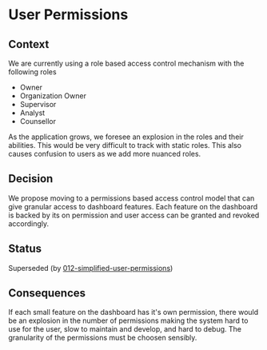 # User Permissions

## Context
We are currently using a role based access control mechanism with the following roles
- Owner
- Organization Owner
- Supervisor
- Analyst
- Counsellor

As the application grows, we foresee an explosion in the roles and their abilities. This
would be very difficult to track with static roles. This also causes confusion to users
as we add more nuanced roles. 

## Decision
We propose moving to a permissions based access control model that can give granular access
to dashboard features. Each feature on the dashboard is backed by its on permission and user
access can be granted and revoked accordingly.

## Status
Superseded (by [012-simplified-user-permissions](012-simplified-user-permissions.md))

## Consequences
If each small feature on the dashboard has it's own permission, there would be an explosion in
the number of permissions making the system hard to use for the user, slow to maintain and develop,
and hard to debug. The granularity of the permissions must be choosen sensibly.
